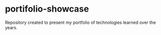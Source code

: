 # portifolio-showcase
Repository created to present my portfolio of technologies learned over the years.
